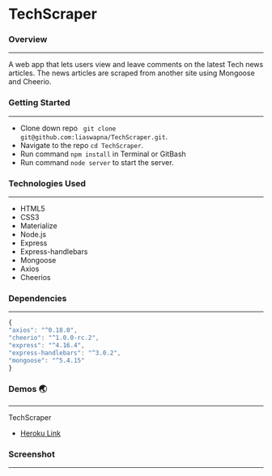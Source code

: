 # TechScraper

### Overview
---
A web app that lets users view and leave comments on the latest Tech news articles. The news articles are scraped from another site using Mongoose and Cheerio.

### Getting Started
---
* Clone down repo ``` git clone git@github.com:liaswapna/TechScraper.git```.
* Navigate to the repo ```cd TechScraper```.
* Run command ```npm install``` in Terminal or GitBash
* Run command ```node server``` to start the server.

### Technologies Used
---
* HTML5
* CSS3
* Materialize
* Node.js
* Express
* Express-handlebars
* Mongoose
* Axios
* Cheerios


### Dependencies
---
```js
{
"axios": "^0.18.0",
"cheerio": "^1.0.0-rc.2",
"express": "^4.16.4",
"express-handlebars": "^3.0.2",
"mongoose": "^5.4.15"
}
```

### Demos :earth_asia:
---
TechScraper
* [Heroku Link]()

### Screenshot
---

